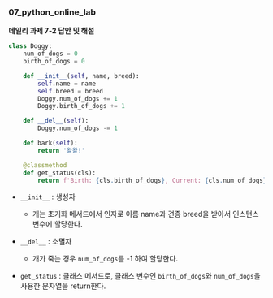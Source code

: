 ### 07_python_online_lab



**데일리 과제 7-2 답안 및 해설**

```python
class Doggy:
    num_of_dogs = 0
    birth_of_dogs = 0

    def __init__(self, name, breed):
        self.name = name
        self.breed = breed
        Doggy.num_of_dogs += 1
        Doggy.birth_of_dogs += 1

    def __del__(self):
        Doggy.num_of_dogs -= 1

    def bark(self):
        return '왈왈!'

    @classmethod
    def get_status(cls):
        return f'Birth: {cls.birth_of_dogs}, Current: {cls.num_of_dogs}'

```

- `__init__` : 생성자
   - 개는 초기화 메서드에서 인자로 이름 name과 견종 breed을 받아서 인스턴스 변수에 할당한다.
   
- `__del__` : 소멸자
   - 개가 죽는 경우 `num_of_dogs`를 -1 하여 할당한다.
   
- `get_status` : 클래스 메서드로, 클래스 변수인 `birth_of_dogs`와 `num_of_dogs`을 사용한 문자열을 return한다.